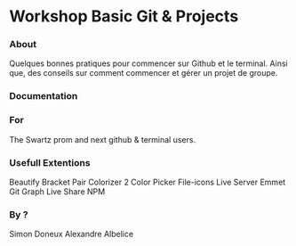 # Workshop Basic Git & Projects

### About

Quelques bonnes pratiques pour commencer sur Github et le terminal.
Ainsi que, des conseils sur comment commencer et gérer un projet de groupe.

### Documentation

### For

The Swartz prom and next github & terminal users.

### Usefull Extentions

Beautify
Bracket Pair Colorizer 2
Color Picker
File-icons
Live Server
Emmet
Git Graph
Live Share
NPM


### By ?

Simon Doneux
Alexandre Albelice

